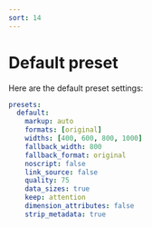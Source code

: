 ```yaml
---
sort: 14
---
```


# Default preset

Here are the default preset settings:

```yml
presets:
  default:
    markup: auto
    formats: [original]
    widths: [400, 600, 800, 1000]
    fallback_width: 800
    fallback_format: original
    noscript: false
    link_source: false
    quality: 75
    data_sizes: true
    keep: attention
    dimension_attributes: false
    strip_metadata: true
```
